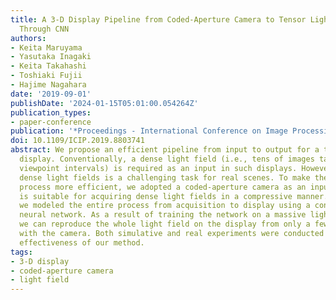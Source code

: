 ```yaml
---
title: A 3-D Display Pipeline from Coded-Aperture Camera to Tensor Light-Field Display
  Through CNN
authors:
- Keita Maruyama
- Yasutaka Inagaki
- Keita Takahashi
- Toshiaki Fujii
- Hajime Nagahara
date: '2019-09-01'
publishDate: '2024-01-15T05:01:00.054264Z'
publication_types:
- paper-conference
publication: '*Proceedings - International Conference on Image Processing, ICIP*'
doi: 10.1109/ICIP.2019.8803741
abstract: We propose an efficient pipeline from input to output for a tensor light-field
  display. Conventionally, a dense light field (i.e., tens of images taken with narrow
  viewpoint intervals) is required as an input in such displays. However, obtaining
  dense light fields is a challenging task for real scenes. To make the acquisition
  process more efficient, we adopted a coded-aperture camera as an input device, which
  is suitable for acquiring dense light fields in a compressive manner. Moreover,
  we modeled the entire process from acquisition to display using a convolutional
  neural network. As a result of training the network on a massive light field data,
  we can reproduce the whole light field on the display from only a few images taken
  with the camera. Both simulative and real experiments were conducted to show the
  effectiveness of our method.
tags:
- 3-D display
- coded-aperture camera
- light field
---
```

